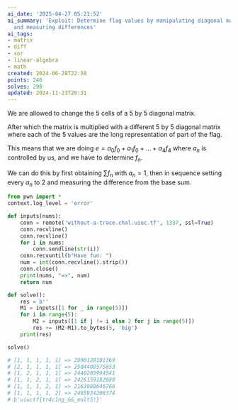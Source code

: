 ```yaml
---
ai_date: '2025-04-27 05:21:52'
ai_summary: 'Exploit: Determine flag values by manipulating diagonal matrix elements
  and measuring differences'
ai_tags:
- matrix
- diff
- xor
- linear-algebra
- math
created: 2024-06-28T22:58
points: 246
solves: 298
updated: 2024-11-23T20:31
---
```


We are allowed to change the 5 cells of a 5 by 5 diagonal matrix.

After which the matrix is multiplied with a different 5 by 5 diagonal matrix where each of the 5 values are the long representation of part of the flag.

This means that we are doing $e=a_0f_0+a_1f_0+\dots+a_4f_4$ where $a_n$ is controlled by us, and we have to determine $f_n$.

We can do this by first obtaining $\sum f_n$ with $a_n=1$, then in sequence setting every $a_n$ to 2 and measuring the difference from the base sum.

```python
from pwn import *
context.log_level = 'error'

def inputs(nums):
    conn = remote('without-a-trace.chal.uiuc.tf', 1337, ssl=True)
    conn.recvline()
    conn.recvline()
    for i in nums:
        conn.sendline(str(i))
    conn.recvuntil(b"Have fun: ")
    num = int(conn.recvline().strip())
    conn.close()
    print(nums, "=>", num)
    return num

def solve():
    res = b''
    M1 = inputs([1 for _ in range(5)])
    for i in range(5):
        M2 = inputs([1 if j != i else 2 for j in range(5)])
        res += (M2-M1).to_bytes(5, 'big')
    print(res)

solve()

# [1, 1, 1, 1, 1] => 2000128101369
# [2, 1, 1, 1, 1] => 2504408575853
# [1, 2, 1, 1, 1] => 2440285994541
# [1, 1, 2, 1, 1] => 2426159182680
# [1, 1, 1, 2, 1] => 2163980646766
# [1, 1, 1, 1, 2] => 2465934208374
# b'uiuctf{tr4c1ng_&&_mult5!}'
```